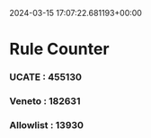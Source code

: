 2024-03-15 17:07:22.681193+00:00
# Rule Counter 
 ### UCATE : 455130

 ### Veneto : 182631

 ### Allowlist : 13930